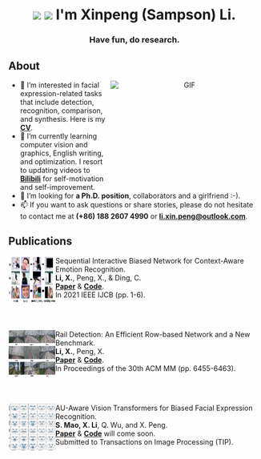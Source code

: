 <h1 align="center"><img src="https://github.com/TheDudeThatCode/TheDudeThatCode/blob/master/Assets/Hi.gif" width="29px"> <img src="https://github.com/TheDudeThatCode/TheDudeThatCode/blob/master/Assets/Earth.gif" width="24px"> I'm Xinpeng (Sampson) Li.</h1>
<h3 align="center">Have fun, do research. </h3>

## About
<a target="_blank" align="center">
  <img align="right" top="500" height="200" width="300" alt="GIF" src="https://media.giphy.com/media/SWoSkN6DxTszqIKEqv/giphy.gif">
</a>

- 👀 I’m interested in facial expression-related tasks that include detection, recognition, comparison, and synthesis. Here is my **[CV](https://github.com/Sampson-Lee/Sampson-Lee/blob/main/CV_XinpengLi.pdf)**.
- 🌱 I’m currently learning computer vision and graphics, English writing, and optimization. I resort to updating videos to **[Bilibili](https://space.bilibili.com/111355637/)** for self-motivation and self-improvement.
- 💞️ I’m looking for **a Ph.D. position**, collaborators and a girlfriend :-).
- 📫 If you want to ask questions or share stories, please do not hesitate to contact me at **(+86) 188 2607 4990** or **li.xin.peng@outlook.com**.


## Publications

[<img align="left" height="94px" width="94px" alt="IJCB" src="https://github.com/Sampson-Lee/Sampson-Lee/blob/main/IJCB_2021_SCB_Net_logo.png"/>]()
Sequential Interactive Biased Network for Context-Aware Emotion Recognition. \
**Li, X.**, Peng, X., & Ding, C. \
[**Paper**](https://github.com/Sampson-Lee/Sampson-Lee/blob/main/IJCB_2021_SCB_Net.pdf) & [**Code**](https://github.com/Sampson-Lee/SIB-Net). \
In 2021 IEEE IJCB (pp. 1-6).

<br/>
<br/>

[<img align="left" height="94px" width="94px" alt="ACMMM" src="https://github.com/Sampson-Lee/Sampson-Lee/blob/main/ACM_MM_2022_Rail_Detection_logo.png"/>]()
Rail Detection: An Efficient Row-based Network and a New Benchmark. \
**Li, X.**, Peng, X. \
[**Paper**](https://github.com/Sampson-Lee/Sampson-Lee/blob/main/ACM_MM_2022_Rail_Detection.pdf) & [**Code**](https://github.com/Sampson-Lee/Rail-Detection). \
In Proceedings of the 30th ACM MM (pp. 6455-6463).

<br/>
<br/>

[<img align="left" height="94px" width="94px" alt="TIP" src="https://github.com/Sampson-Lee/Sampson-Lee/blob/main/TIP_2022_AU_ViT_logo.png"/>]()
AU-Aware Vision Transformers for Biased Facial Expression Recognition. \
**S. Mao, X. Li**, Q. Wu, and X. Peng. \
[**Paper**]() & [**Code**]() will come soon. \
Submitted to Transactions on Image Processing (TIP).

<br/>
<br/>

